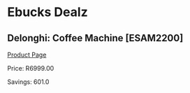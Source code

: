
# Ebucks Dealz
## Delonghi: Coffee Machine [ESAM2200]
[Product Page](https://www.ebucks.com/web/shop/productSelected.do?prodId=323110937&catId=704984897)

Price: R6999.00

Savings: 601.0


	
